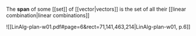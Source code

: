 
The **span** of some [[set]] of [[vector|vectors]] is the set of all their [[linear combination|linear combinations]]

![[LinAlg-plan-w01.pdf#page=6&rect=71,141,463,214|LinAlg-plan-w01, p.6]]
